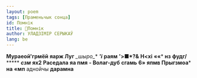 ```yaml
---
layout: poem
tags: [Праменьчык сонца]
id: Помнік
title: 🚧Помнік
author: УЛАДЗІМІР СЕРЫКАЎ
lang: be
---
```



**Мураеой'грмёй**  **яарж Луг**  **_шыро*_**  **_'і_**  **раям**  **'>■*?&**  **Н<хі**  **««***
**нз**  **фудг/**  *****  **_сзм_**  **ях2**  **Раседала**  **яа пмя**  **- Волаг-дуб**  **сгамь**  **6»**  **япмв Прыгзмоа***  **на**  **«мп**
аднойчы **дарамна**
